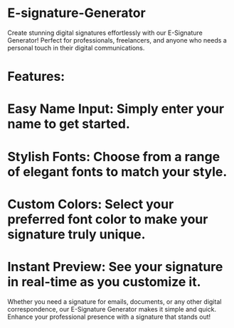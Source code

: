 # E-signature-Generator
Create stunning digital signatures effortlessly with our E-Signature Generator! Perfect for professionals, freelancers, and anyone who needs a personal touch in their digital communications.

# Features:

# Easy Name Input: Simply enter your name to get started.
# Stylish Fonts: Choose from a range of elegant fonts to match your style.
# Custom Colors: Select your preferred font color to make your signature truly unique.
# Instant Preview: See your signature in real-time as you customize it.

Whether you need a signature for emails, documents, or any other digital correspondence, our E-Signature Generator makes it simple and quick. Enhance your professional presence with a signature that stands out!

